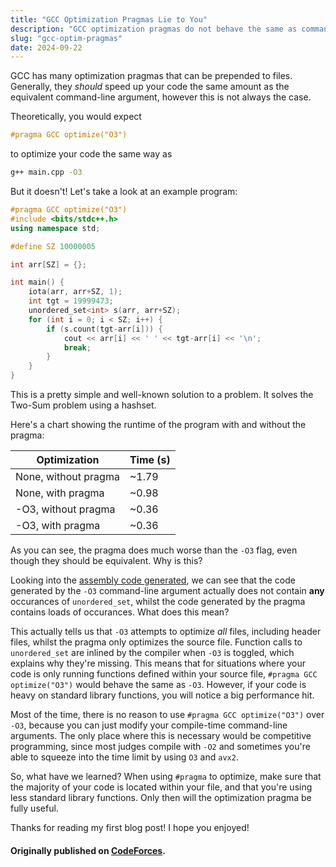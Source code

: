 ```yaml
---
title: "GCC Optimization Pragmas Lie to You"
description: "GCC optimization pragmas do not behave the same as command-line arguments. Why is this?"
slug: "gcc-optim-pragmas"
date: 2024-09-22
---
```


GCC has many optimization pragmas that can be prepended to files. Generally, they *should* speed up your code the same amount as the equivalent command-line argument, however this is not always the case.

Theoretically, you would expect

```cpp
#pragma GCC optimize("O3")
```

to optimize your code the same way as

```sh
g++ main.cpp -O3
```

But it doesn't! Let's take a look at an example program:

```cpp
#pragma GCC optimize("O3")
#include <bits/stdc++.h>
using namespace std;

#define SZ 10000005

int arr[SZ] = {};

int main() {
    iota(arr, arr+SZ, 1);
    int tgt = 19999473;
    unordered_set<int> s(arr, arr+SZ);
    for (int i = 0; i < SZ; i++) {
        if (s.count(tgt-arr[i])) {
            cout << arr[i] << ' ' << tgt-arr[i] << '\n';
            break;
        }
    }
}
```

This is a pretty simple and well-known solution to a problem. It solves the Two-Sum problem using a hashset.

Here's a chart showing the runtime of the program with and without the pragma:

|      Optimization    | Time (s) |
|----------------------|----------|
| None, without pragma | ~1.79    |
| None, with pragma    | ~0.98    |
| -O3, without pragma  | ~0.36    |
| -O3, with pragma     | ~0.36    |

As you can see, the pragma does much worse than the `-O3` flag, even though they should be equivalent. Why is this?

Looking into the [assembly code generated](https://godbolt.org/z/cE5j3n4a1), we can see that the code generated by the `-O3` command-line argument actually does not contain **any** occurances of `unordered_set`, whilst the code generated by the pragma contains loads of occurances. What does this mean?

This actually tells us that `-O3` attempts to optimize *all* files, including header files, whilst the pragma only optimizes the source file. Function calls to `unordered_set` are inlined by the compiler when `-O3` is toggled, which explains why they're missing. This means that for situations where your code is only running functions defined within your source file, `#pragma GCC optimize("O3")` would behave the same as `-O3`. However, if your code is heavy on standard library functions, you will notice a big performance hit.

Most of the time, there is no reason to use `#pragma GCC optimize("O3")` over `-O3`, because you can just modify your compile-time command-line arguments. The only place where this is necessary would be competitive programming, since most judges compile with `-O2` and sometimes you're able to squeeze into the time limit by using `O3` and `avx2`. 

So, what have we learned? When using `#pragma` to optimize, make sure that the majority of your code is located within your file, and that you're using less standard library functions. Only then will the optimization pragma be fully useful. 

Thanks for reading my first blog post! I hope you enjoyed!

#### Originally published on [CodeForces](https://codeforces.com/blog/entry/134286).
